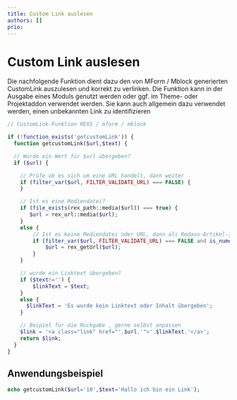 ```yaml
---
title: Custom Link auslesen
authors: []
prio:
---
```


# Custom Link auslesen

Die nachfolgende Funktion dient dazu den von MForm / Mblock generierten CustomLink auszulesen und korrekt zu verlinken. Die Funktion kann in der Ausgabe eines Moduls genutzt werden oder ggf. im Theme- oder Projektaddon verwendet werden. Sie kann auch allgemein dazu verwendet werden, einen unbekannten Link zu identifizieren

```php
// CustomLink-Funktion REX5 / mform / mblock

if (!function_exists('getcustomLink')) {
  function getcustomLink($url,$text) {

  // Wurde ein Wert für $url übergeben?
  if ($url) {

    // Prüfe ob es sich um eine URL handelt, dann weiter
    if (filter_var($url, FILTER_VALIDATE_URL) === FALSE) {
    }

    // Ist es eine Mediendatei?
    if (file_exists(rex_path::media($url)) === true) {
       $url = rex_url::media($url);
    } 
    else {
        // Ist es keine Mediendatei oder URL, dann als Redaxo-Artikel-ID behandeln
        if (filter_var($url, FILTER_VALIDATE_URL) === FALSE and is_numeric($url)) {
            $url = rex_getUrl($url);
        }
    }

    // wurde ein Linktext übergeben?  
    if ($text!='') {
        $linkText = $text;
    }
    else {
      $linkText = 'Es wurde kein Linktext oder Inhalt übergeben';
    }

    // Beipiel für die Rückgabe , gerne selbst anpassen
    $link = '<a class="link" href="'.$url.'">'.$linkText.'</a>';
    return $link; 
  }
}
``` 
   
## Anwendungsbeispiel

```php    
echo getcustomLink($url='10',$text='Hallo ich bin ein Link');
```
